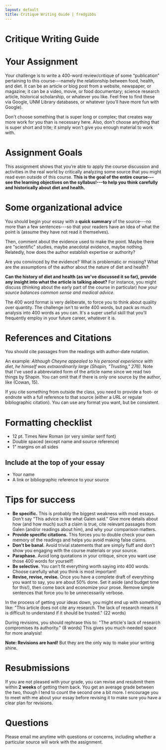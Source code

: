 ```yaml
---
layout: default
title: Critique Writing Guide | fredgibbs  
---
```


# Critique Writing Guide

# Your Assignment
Your challenge is to write a 400-word review/critique of some “publication” pertaining to this course---namely the relationship between food, health, and diet. It can be an article or blog post from a website, newspaper, or magazine; it can be a video, movie, or food documentary; science research article, historical scholarship, or whatever you like. Feel free to find these via Google, UNM Library databases, or whatever (you’ll have more fun with Google). 

Don't choose something that is super long or complex; that creates way more work for you than is necessary here. Also, don't choose anything that is super short and trite; it simply won't give you enough material to work with. 


# Assignment Goals
This assignment shows that you’re able to apply the course discussion and activities in the real world by critically analyzing some source that you might read even outside of this course. **This is the goal of the entire course---see the learning objectives on the syllabus!---to help you think carefully and historically about diet and health.**


# Some organizational advice
You should begin your essay with a **quick summary** of the source---no more than a few sentences---so that your readers have an idea of what the point is (assume they have not read it themselves).

Then, comment about the evidence used to make the point. Maybe there are "scientific" studies, maybe anecdotal evidence, maybe nothing. Relatedly, how does the author establish expertise or authority?

Are you convinced by the evidence? What is problematic or missing? What are the assumptions of the author about the nature of diet and health?

**Can the history of diet and health (as we've discussed it so far), provide any insight into what the article is talking about?** For instance, you might discuss (thinking about the early part of the course in particular) _how your source balances common sense and medical advice_.

The 400 word format is very deliberate, to force you to think about quality over quantity. The challenge isn't to write 400 words, but pack as much analysis into 400 words as you can. It's a super useful skill that you'll frequently employ in your future career, whatever it is.
 

# References and Citations
You should cite passages from the readings with author-date notation. 

An example: _Although Cheyne appealed to his personal experience with diet, he himself was extraordinarily large (Shapin, "Trusting," 276)._ Note that I've used a abbreviated form of the article name since we read two things by Shapin. You can omit that if there is only one source by the author, like (Cowan, 15). 

If you cite something from outside the class, you need to provide a foot- or endnote with a full reference to that source (either a URL or regular bibliographic citation). You can use any format you want, but be consistent.


# Formatting checklist
- 12 pt. Times New Roman (or very similar serif font)
- Double spaced (except name and source reference)
- 1" margins on all sides

## Include at the top of your essay
- Your name
- A link or bibliographic reference to your source


# Tips for success
 - **Be specific.** This is probably the biggest weakness with most essays. Don't say "This advice is like what Galen said." Give more details about how (and how much) such a claim is true, cite relevant passages from Galen (and/or readings about him), and why your comparison matters.
 - **Provide specific citations.** This forces you to double check your own memory of the readings and helps you avoid making false claims.
 - **Don't be banal.** Avoid trivial statements that are simply fluff and don't show you engaging with the course materials or your source.
 - **Paraphase.** Avoid long quotations in your critique, since you want use those 400 words for yourself!
 - **Be selective.** You can’t fit everything worth saying into 400 words. Choose carefully what you think is most important! 
 - **Revise, revise, revise.** Once you have a complete draft of everything you want to say, you are about 50% done. Set it aside (and budget time for this!), then come back and economize your prose. Remove simple sentences that force you to be unnecessarily verbose.

 In the process of getting your ideas down, you might end up with something like: "This article does not cite any research. The lack of research means it is difficult to understand if it should be trusted." (22 words)

 During revisions, you should rephrase this to: "The article's lack of research compromises its authority." (8 words) This gives you much-needed space for more analysis!

**Note: Revisions are hard!** But they are the only way to make your writing shine.


# Resubmissions
If you are not pleased with your grade, you can revise and resubmit them within **2 weeks** of getting them back. You get an average grade between the two, though I tend to count the second one a bit more. I encourage you to meet with me about your essay before revising it to make sure you have a clear plan for revisions. 


# Questions
Please email me anytime with questions or concerns, including whether a particular source will work with the assignment.